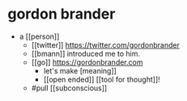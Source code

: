 # gordon brander
- a [[person]]
	- [[twitter]] https://twitter.com/gordonbrander
	- [[bmann]] introduced me to him.
	- [[go]] https://gordonbrander.com
		- let's make [meaning]]
		- [[open ended]] [[tool for thought]]!
	- #pull [[subconscious]]